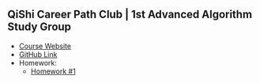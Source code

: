 ## QiShi Career Path Club | 1st Advanced Algorithm Study Group

* <a href="https://www.qishicpc.com/activities/profile/226/" target="_blank">Course Website</a>
* <a href="https://github.com/smartzdp/smartzdp.github.io/tree/master/qishicpc/aa001/" target="_blank">GitHub Link</a>
* Homework:
  * <a href="https://smartzdp.github.io/qishicpc/aa001/hw1.html" target="_blank">Homework #1</a>
